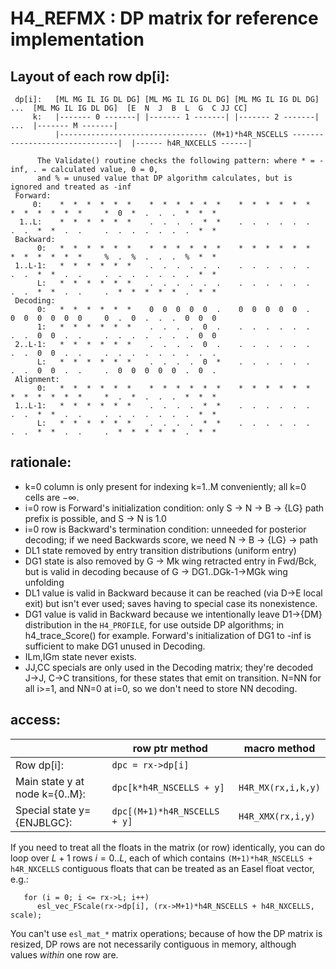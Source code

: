 # H4_REFMX : DP matrix for reference implementation

## Layout of each row dp[i]:


```
 dp[i]:   [ML MG IL IG DL DG] [ML MG IL IG DL DG] [ML MG IL IG DL DG]  ...  [ML MG IL IG DL DG]  [E  N  J  B  L  G  C JJ CC]
     k:   |------- 0 -------| |------- 1 -------| |------- 2 -------|  ...  |------- M -------|  
          |--------------------------------- (M+1)*h4R_NSCELLS -------------------------------|  |------ h4R_NXCELLS ------|

      The Validate() routine checks the following pattern: where * = -inf, . = calculated value, 0 = 0,
      and % = unused value that DP algorithm calculates, but is ignored and treated as -inf
 Forward:
     0:    *  *  *  *  *  *    *  *  *  *  *  *    *  *  *  *  *  *          *  *  *  *  *  *     *  0  *  .  .  .  *  *  *   
  1..L:    *  *  *  *  *  *    .  .  .  .  *  *    .  .  .  .  .  .          .  .  *  *  .  .     .  .  .  .  .  .  .  *  * 
 Backward:
      0:   *  *  *  *  *  *    *  *  *  *  *  *    *  *  *  *  *  *          *  *  *  *  *  *     %  .  %  .  .  .  %  *  *
 1..L-1:   *  *  *  *  *  *    .  .  .  .  .  .    .  .  .  .  .  .          .  .  *  *  .  .     .  .  .  .  .  .  .  *  *
      L:   *  *  *  *  *  *    .  .  .  .  .  .    .  .  .  .  .  .          .  .  *  *  .  .     .  *  *  *  *  *  .  *  *
 Decoding:
      0:   *  *  *  *  *  *    0  0  0  0  0  .    0  0  0  0  0  .          0  0  0  0  0  0     0  .  0  .  .  .  0  0  0 
      1:   *  *  *  *  *  *    .  .  .  .  0  .    .  .  .  .  .  .          .  .  0  0  .  .     .  .  .  .  .  .  .  0  0  
 2..L-1:   *  *  *  *  *  *    .  .  .  .  0  .    .  .  .  .  .  .          .  .  0  0  .  .     .  .  .  .  .  .  .  .  .
      L:   *  *  *  *  *  *    .  .  .  .  0  *    .  .  .  .  .  .          .  .  0  0  .  .     .  0  0  0  0  0  .  0  .
 Alignment:
      0:   *  *  *  *  *  *    *  *  *  *  *  *    *  *  *  *  *  *          *  *  *  *  *  *     *  .  *  .  .  .  *  *  *
 1..L-1:   *  *  *  *  *  *    .  .  .  .  *  *    .  .  .  .  .  .          .  .  *  *  .  .     .  .  .  .  .  .  .  *  *
      L:   *  *  *  *  *  *    .  .  .  .  *  *    .  .  .  .  .  .          .  .  *  *  .  .     .  *  *  *  *  *  .  *  *
```

## rationale:

   * k=0 column is only present for indexing k=1..M conveniently;
     all k=0 cells are $-\infty$.
   * i=0 row is Forward's initialization condition: only S $\rightarrow$ N $\rightarrow$ B $\rightarrow$ {LG} path prefix is
     possible, and S $\rightarrow$ N is 1.0 
   * i=0 row is Backward's termination condition: unneeded for
     posterior decoding; if we need Backwards score, we need N
     $\rightarrow$ B $\rightarrow$ {LG} $\rightarrow$ path
   * DL1 state removed by entry transition distributions (uniform entry)
   * DG1 state is also removed by G $\rightarrow$ Mk wing retracted
     entry in Fwd/Bck, but is valid in decoding because of G
     $\rightarrow$ DG1..DGk-1$\rightarrow$MGk wing unfolding
   * DL1 value is valid in Backward because it can be reached (via
     D$\rightarrow$E local exit) but isn't ever used; saves having to
     special case its nonexistence. 
   * DG1 value is valid in Backward because we intentionally leave
     D1$\rightarrow${DM} distribution in the `H4_PROFILE`, for use
     outside DP algorithms; 
     in h4_trace_Score() for example. Forward's initialization of DG1 to -inf is sufficient to make DG1 unused in Decoding.
   * ILm,IGm state never exists.
   * JJ,CC specials are only used in the Decoding matrix; they're decoded J$\rightarrow$J, C$\rightarrow$C transitions, for these states that emit on transition.
     N=NN for all i>=1, and NN=0 at i=0, so we don't need to store NN decoding.
 
## access:

| []()                            |   row ptr method               | macro method   |
|---------------------------------|--------------------------------|--------------------|
|  Row dp[i]:                     | `dpc = rx->dp[i]`              |                    |
|  Main state y at node k={0..M}: | `dpc[k*h4R_NSCELLS + y]`       | `H4R_MX(rx,i,k,y)` |
|  Special state y={ENJBLGC}:     | `dpc[(M+1)*h4R_NSCELLS + y]`   | `H4R_XMX(rx,i,y)`  |



If you need to treat all the floats in the matrix (or row)
identically, you can do loop over $L+1$ rows $i=0..L$, each of which
contains `(M+1)*h4R_NSCELLS + h4R_NXCELLS` contiguous floats that 
can be treated as an Easel float vector, e.g.:

```
   for (i = 0; i <= rx->L; i++) 
      esl_vec_FScale(rx->dp[i], (rx->M+1)*h4R_NSCELLS + h4R_NXCELLS, scale);
```

You can't use `esl_mat_*` matrix operations; because of how the DP
matrix is resized, DP rows are not necessarily contiguous in memory,
although values _within_ one row are.


